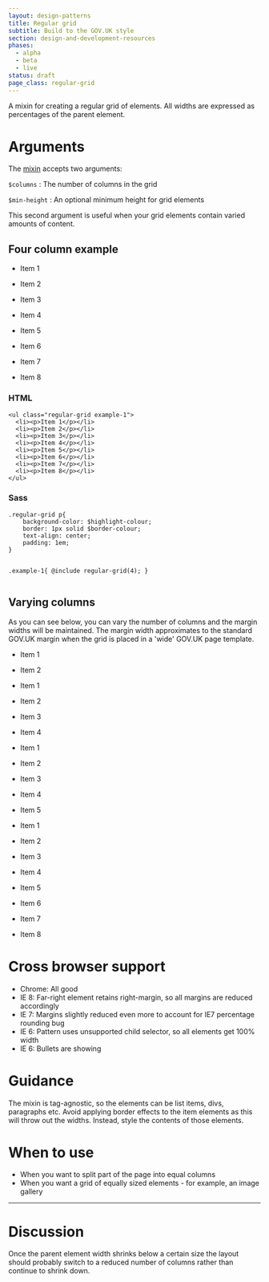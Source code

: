 ```yaml
---
layout: design-patterns
title: Regular grid
subtitle: Build to the GOV.UK style 
section: design-and-development-resources
phases:
  - alpha
  - beta
  - live
status: draft
page_class: regular-grid
---
```


A mixin for creating a regular grid of elements. All widths are expressed as percentages of the parent element.

# Arguments

The [mixin](https://github.com/alphagov/prototyping/blob/master/_includes/scss/content-and-design/design-and-development-resources/_regular-grid.scss) accepts two arguments:

`$columns` : The number of columns in the grid

`$min-height` : An optional minimum height for grid elements

This second argument is useful when your grid elements contain varied amounts of content.


## Four column example

<ul class="regular-grid example-1">
  <li><p>Item 1</p></li>
  <li><p>Item 2</p></li>
  <li><p>Item 3</p></li>
  <li><p>Item 4</p></li>
  <li><p>Item 5</p></li>
  <li><p>Item 6</p></li>
  <li><p>Item 7</p></li>
  <li><p>Item 8</p></li>
</ul>

<div class="side-by-side">
  <div>
    <h3>HTML</h3>
<pre><code>&lt;ul class="regular-grid example-1"&gt;
  &lt;li&gt;&lt;p&gt;Item 1&lt;/p&gt;&lt;/li&gt;
  &lt;li&gt;&lt;p&gt;Item 2&lt;/p&gt;&lt;/li&gt;
  &lt;li&gt;&lt;p&gt;Item 3&lt;/p&gt;&lt;/li&gt;
  &lt;li&gt;&lt;p&gt;Item 4&lt;/p&gt;&lt;/li&gt;
  &lt;li&gt;&lt;p&gt;Item 5&lt;/p&gt;&lt;/li&gt;
  &lt;li&gt;&lt;p&gt;Item 6&lt;/p&gt;&lt;/li&gt;
  &lt;li&gt;&lt;p&gt;Item 7&lt;/p&gt;&lt;/li&gt;
  &lt;li&gt;&lt;p&gt;Item 8&lt;/p&gt;&lt;/li&gt;
&lt;/ul&gt;
</code></pre>
  </div>
  <div>
    <h3>Sass</h3>
    <pre><code>.regular-grid p{
    background-color: $highlight-colour;
    border: 1px solid $border-colour;
    text-align: center;
    padding: 1em;
}

.example-1{
  @include regular-grid(4);
}
</code></pre>
  </div>
</div>

## Varying columns

As you can see below, you can vary the number of columns and the margin widths will be maintained. The margin width approximates to the standard GOV.UK margin when the grid is placed in a 'wide' GOV.UK page template.

<ul class="regular-grid example-4">
  <li><p>Item 1</p></li>
  <li><p>Item 2</p></li>
</ul>

<ul class="regular-grid example-1">
  <li><p>Item 1</p></li>
  <li><p>Item 2</p></li>
  <li><p>Item 3</p></li>
  <li><p>Item 4</p></li>
</ul>

<ul class="regular-grid example-2">
  <li><p>Item 1</p></li>
  <li><p>Item 2</p></li>
  <li><p>Item 3</p></li>
  <li><p>Item 4</p></li>
  <li><p>Item 5</p></li>
</ul>

<ul class="regular-grid example-3">
  <li><p>Item 1</p></li>
  <li><p>Item 2</p></li>
  <li><p>Item 3</p></li>
  <li><p>Item 4</p></li>
  <li><p>Item 5</p></li>
  <li><p>Item 6</p></li>
  <li><p>Item 7</p></li>
  <li><p>Item 8</p></li>
</ul>

# Cross browser support

* Chrome: All good
* IE 8: Far-right element retains right-margin, so all margins are reduced accordingly
* IE 7: Margins slightly reduced even more to account for IE7 percentage rounding bug
* IE 6: Pattern uses unsupported child selector, so all elements get 100% width
* IE 6: Bullets are showing

# Guidance

The mixin is tag-agnostic, so the elements can be list items, divs, paragraphs etc.
Avoid applying border effects to the item elements as this will throw out the widths.
Instead, style the contents of those elements.

# When to use

* When you want to split part of the page into equal columns
* When you want a grid of equally sized elements - for example, an image gallery

* * * 

# Discussion

Once the parent element width shrinks below a certain size the layout should probably switch to a reduced number of columns rather than continue to shrink down.





